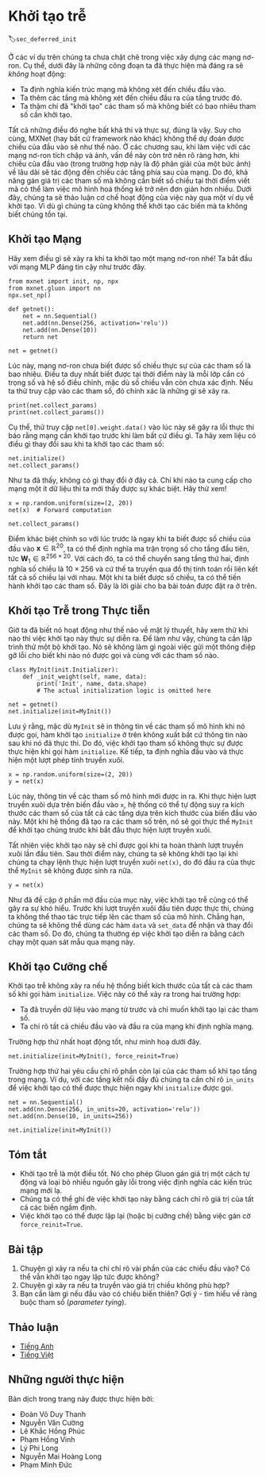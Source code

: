 <!-- ===================== Bắt đầu dịch Phần 1 ===================== -->
<!-- ========================================= REVISE PHẦN 1 - BẮT ĐẦU =================================== -->

<!--
# Deferred Initialization
-->

# Khởi tạo trễ
:label:`sec_deferred_init`

<!--
In the previous examples we played fast and loose with setting up our networks. In particular we did the following things that *shouldn't* work:
-->

<!-- UPDATE
So far, it might seem that we got away with being sloppy in setting up our networks.
Specifically, we did the following unintuitive things, which not might seem like they should work:
-->

Ở các ví dụ trên chúng ta chưa chặt chẽ trong việc xây dựng các mạng nơ-ron.
Cụ thể, dưới đây là những công đoạn ta đã thực hiện mà đáng ra sẽ *không* hoạt động:

<!--
* We defined the network architecture with no regard to the input dimensionality.
* We added layers without regard to the output dimension of the previous layer.
* We even "initialized" these parameters without knowing how many parameters were to initialize.
-->

<!-- UPDATE
* We defined the network architectures without specifying the input dimensionality.
* We added layers without specifying the output dimension of the previous layer.
* We even "initialized" these parameters before providing enough information to determine how many parameters our models should contain.
-->

* Ta định nghĩa kiến trúc mạng mà không xét đến chiều đầu vào.
* Ta thêm các tầng mà không xét đến chiều đầu ra của tầng trước đó.
* Ta thậm chí đã "khởi tạo" các tham số mà không biết có bao nhiêu tham số cần khởi tạo.

<!--
All of those things sound impossible and indeed, they are. 
After all, there is no way MXNet (or any other framework for that matter) could predict what the input dimensionality of a network would be. 
Later on, when working with convolutional networks and images this problem will become even more pertinent, since the input dimensionality 
(i.e., the resolution of an image) will affect the dimensionality of subsequent layers at a long range. 
Hence, the ability to set parameters without the need to know at the time of writing the code what the dimensionality is can greatly simplify statistical modeling. 
In what follows, we will discuss how this works using initialization as an example. 
After all, we cannot initialize variables that we do not know exist.
-->

<!-- UPDATE
You might be surprised that our code runs at all.
After all, there is no way MXNet  could tell what the input dimensionality of a network would be.
The trick here is that MXNet *defers initialization*, waiting until the first time we pass data through the model, to infer the sizes of each layer *on the fly*.
Later on, when working with convolutional neural networks this technique will become even more convenient, since the input dimensionality 
(i.e., the resolution of an image) will affect the dimensionality of each subsequent layer. 
Hence, the ability to set parameters without the need to know, at the time of writing the code, what the dimensionality is 
can greatly simplify the task of specifying and subsequently modifying our models. 
Next, we go deeper into the mechanics of initialization.
-->

Tất cả những điều đó nghe bất khả thi và thực sự, đúng là vậy.
Suy cho cùng, MXNet (hay bất cứ framework nào khác) không thể dự đoán được chiều của đầu vào sẽ như thế nào.
Ở các chương sau, khi làm việc với các mạng nơ-ron tích chập và ảnh, vấn đề này còn trở nên rõ ràng hơn, khi chiều của đầu vào (trong trường hợp này là độ phân giải của một bức ảnh) về lâu dài sẽ tác động đến chiều các tầng phía sau của mạng.
Do đó, khả năng gán giá trị các tham số mà không cần biết số chiều tại thời điểm viết mã có thể làm việc mô hình hoá thống kê trở nên đơn giản hơn nhiều.
Dưới đây, chúng ta sẽ thảo luận cơ chế hoạt động của việc này qua một ví dụ về khởi tạo.
Vì dù gì chúng ta cũng không thể khởi tạo các biến mà ta không biết chúng tồn tại.

<!-- ===================== Kết thúc dịch Phần 1 ===================== -->

<!-- ===================== Bắt đầu dịch Phần 2 ===================== -->

<!--
## Instantiating a Network
-->

## Khởi tạo Mạng

<!--
Let's see what happens when we instantiate a network. 
We start with our trusty MLP as before.
-->

<!-- UPDATE
To begin, let us instantiate an MLP. 
-->

Hãy xem điều gì sẽ xảy ra khi ta khởi tạo một mạng nơ-ron nhé!
Ta bắt đầu với mạng MLP đáng tin cậy như trước đây.

```{.python .input}
from mxnet import init, np, npx
from mxnet.gluon import nn
npx.set_np()

def getnet():
    net = nn.Sequential()
    net.add(nn.Dense(256, activation='relu'))
    net.add(nn.Dense(10))
    return net

net = getnet()
```

<!--
At this point the network does not really know yet what the dimensionalities of the various parameters should be. 
All one could tell at this point is that each layer needs weights and bias, albeit of unspecified dimensionality. 
If we try accessing the parameters, that is exactly what happens.
-->

<!-- UPDATE
At this point, the network cannot possibly know the dimensions of the input layer's weights because the input dimension remains unknown.
Consequently MXNet has not yet initialized any parameters.
We confirm by attempting to access the parameters below.
-->

Lúc này, mạng nơ-ron chưa biết được số chiều thực sự của các tham số là bao nhiêu.
Điều ta duy nhất biết được tại thời điểm này là mỗi lớp cần có trọng số và hệ số điều chỉnh, mặc dù số chiều vẫn còn chưa xác định.
Nếu ta thử truy cập vào các tham số, đó chính xác là những gì sẽ xảy ra.

```{.python .input}
print(net.collect_params)
print(net.collect_params())
```

<!--
In particular, trying to access `net[0].weight.data()` at this point would trigger a runtime error stating that the network needs initializing before it can do anything. 
Let's see whether anything changes after we initialize the parameters:
-->

<!--UPDATE
Note that while the Parameter objects exist, the input dimension to each layer to listed as `-1`.
MXNet uses the special value `-1` to indicate that the parameters dimension remains unknown.
At this point attempts to access `net[0].weight.data()` would trigger a runtime error stating that the network must be initialized before the parameters can be accessed.
Now let us see what happens when we attempt to initialze parameters via the `initialize` method.
-->

Cụ thể, thử truy cập `net[0].weight.data()` vào lúc này sẽ gây ra lỗi thực thi báo rằng mạng cần khởi tạo trước khi làm bất cứ điều gì.
Ta hãy xem liệu có điều gì thay đổi sau khi ta khởi tạo các tham số:

```{.python .input}
net.initialize()
net.collect_params()
```

<!--
As we can see, nothing really changed. 
Only once we provide the network with some data do we see a difference. 
Let's try it out.
-->

<!-- UPDATE
As we can see, nothing has changed. 
When input dimensions are known, calls to initialize do not truly initalize the parameters.
Instead, this call registers to MXNet that we wish (and optionally, according to which distribution) to initialize the parameters. 
Only once we pass data through the network will MXNet finally initialize parameters and we will see a difference.
-->

Như ta đã thấy, không có gì thay đổi ở đây cả.
Chỉ khi nào ta cung cấp cho mạng một ít dữ liệu thì ta mới thấy được sự khác biệt.
Hãy thử xem!

```{.python .input}
x = np.random.uniform(size=(2, 20))
net(x)  # Forward computation

net.collect_params()
```

<!--
The main difference to before is that as soon as we knew the input dimensionality, 
$\mathbf{x} \in \mathbb{R}^{20}$ it was possible to define the weight matrix for the first layer, 
i.e., $\mathbf{W}_1 \in \mathbb{R}^{256 \times 20}$. 
With that out of the way, we can progress to the second layer, 
define its dimensionality to be $10 \times 256$ and so on through the computational graph and bind all the dimensions as they become available. 
Once this is known, we can proceed by initializing parameters. 
This is the solution to the three problems outlined above.
-->

<!-- UPDATE
As soon as we knew the input dimensionality, $\mathbf{x} \in \mathbb{R}^{20}$ MXNet can identify the shape of the first layer's weight matrix, i.e., $\mathbf{W}_1 \in \mathbb{R}^{256 \times 20}$.
Having recognized the first layer shape, MXNet proceeds to the second layer, whose dimensionality is $10 \times 256$ and so on through the computational graph until all shapes are known.
Note that in this case, only the first layer required deferred initialization, but MXNet initializes sequentially. 
Once all parameter shapes are known, MXNet can finally initialize the parameters. 
-->

Điểm khác biệt chính so với lúc trước là ngay khi ta biết được số chiều của đầu vào $\mathbf{x} \in \mathbb{R}^{20}$, ta có thể định nghĩa ma trận trọng số cho tầng đầu tiên, tức $\mathbf{W}_1 \in \mathbb{R}^{256 \times 20}$.
Với cách đó, ta có thể chuyển sang tầng thứ hai, định nghĩa số chiều là $10 \times 256$ và cứ thế ta truyền qua đồ thị tính toán rồi liên kết tất cả số chiều lại với nhau.
Một khi ta biết được số chiều, ta có thể tiến hành khởi tạo các tham số.
Đây là lời giải cho ba bài toán được đặt ra ở trên.

<!-- ===================== Kết thúc dịch Phần 2 ===================== -->

<!-- ===================== Bắt đầu dịch Phần 3 ===================== -->

<!-- ========================================= REVISE PHẦN 1 - KẾT THÚC ===================================-->

<!-- ========================================= REVISE PHẦN 2 - BẮT ĐẦU ===================================-->

<!--
## Deferred Initialization in Practice
-->

## Khởi tạo Trễ trong Thực tiễn

<!--
Now that we know how it works in theory, let's see when the initialization is actually triggered. 
In order to do so, we mock up an initializer which does nothing but report a debug message stating when it was invoked and with which parameters.
-->

<!-- UPDATE
Now that we know how it works in theory, let us see when the initialization is actually triggered.
In order to do so, we mock up an initializer which does nothing but report a debug message stating when it was invoked and with which parameters.
-->

Giờ ta đã biết nó hoạt động như thế nào về mặt lý thuyết, hãy xem thử khi nào thì việc khởi tạo này thực sự diễn ra.
Để làm như vậy, chúng ta cần lập trình thử một bộ khởi tạo. Nó sẽ không làm gì ngoài việc gửi một thông điệp gỡ lỗi cho biết khi nào nó được gọi và cùng với các tham số nào.

```{.python .input  n=22}
class MyInit(init.Initializer):
    def _init_weight(self, name, data):
        print('Init', name, data.shape)
        # The actual initialization logic is omitted here

net = getnet()
net.initialize(init=MyInit())
```

<!--
Note that, although `MyInit` will print information about the model parameters when it is called, 
the above `initialize` function does not print any information after it has been executed.
Therefore there is no real initialization parameter when calling the `initialize` function. 
Next, we define the input and perform a forward calculation.
-->

<!-- UPDATE
Note that, although `MyInit` will print information about the model parameters when it is called, the above `initialize` function does not print any information after it has been executed.  
Therefore there is no real initialization parameter when calling the `initialize` function. 
Next, we define the input and perform a forward calculation.
-->

Lưu ý rằng, mặc dù `MyInit` sẽ in thông tin về các tham số mô hình khi nó được gọi, hàm khởi tạo `initialize` ở trên không xuất bất cứ thông tin nào sau khi nó đã thực thi. 
Do đó, việc khởi tạo tham số không thực sự được thực hiện khi gọi hàm `initialize`.
Kế tiếp, ta định nghĩa đầu vào và thực hiện một lượt phép tính truyền xuôi.

```{.python .input  n=25}
x = np.random.uniform(size=(2, 20))
y = net(x)
```

<!--
At this time, information on the model parameters is printed. 
When performing a forward calculation based on the input `x`, the system can automatically infer the shape of the weight parameters of all layers based on the shape of the input. 
Once the system has created these parameters, it calls the `MyInit` instance to initialize them before proceeding to the forward calculation.
-->

<!-- UPDATE
At this time, information on the model parameters is printed. 
When performing a forward calculation based on the input `x`, the system can automatically infer the shape of the weight parameters of all layers based on the shape of the input. 
Once the system has created these parameters, it calls the `MyInit` instance to initialize them before proceeding to the forward calculation.
-->

Lúc này, thông tin về các tham số mô hình mới được in ra.
Khi thực hiện lượt truyền xuôi dựa trên biến đầu vào `x`, hệ thống có thể tự động suy ra kích thước các tham số của tất cả các tầng dựa trên kích thước của biến đầu vào này. 
Một khi hệ thống đã tạo ra các tham số trên, nó sẽ gọi thực thể `MyInit` để khởi tạo chúng trước khi bắt đầu thực hiện lượt truyền xuôi.

<!--
Of course, this initialization will only be called when completing the initial forward calculation. 
After that, we will not re-initialize when we run the forward calculation `net(x)`, so the output of the `MyInit` instance will not be generated again.
-->

<!-- UPDATE
This initialization will only be called when completing the initial forward calculation. 
After that, we will not re-initialize when we run the forward calculation `net(x)`, so the output of the `MyInit` instance will not be generated again.
-->

Tất nhiên việc khởi tạo này sẽ chỉ được gọi khi ta hoàn thành lượt truyền xuôi lần đầu tiên.
Sau thời điểm này, chúng ta sẽ không khởi tạo lại khi chúng ta chạy lệnh thực hiện lượt truyền xuôi `net(x)`, do đó đầu ra của thực thể `MyInit` sẽ không được sinh ra nữa. 

```{.python .input}
y = net(x)
```

<!--
As mentioned at the beginning of this section, deferred initialization can also cause confusion. 
Before the first forward calculation, we were unable to directly manipulate the model parameters, 
for example, we could not use the `data` and `set_data` functions to get and modify the parameters. 
Therefore, we often force initialization by sending a sample observation through the network.
-->

<!-- UPDATE
As mentioned at the beginning of this section, deferred initialization can be source of confusion.
Before the first forward calculation, we were unable to directly manipulate the model parameters,
for example, we could not use the `data` and `set_data` functions to get and modify the parameters.
Therefore, we often force initialization by sending a sample observation through the network.
-->

Như đã đề cập ở phần mở đầu của mục này, việc khởi tạo trễ cũng có thể gây ra sự khó hiểu.
Trước khi lượt truyền xuôi đầu tiên được thực thi, chúng ta không thể thao tác trực tiếp lên các tham số của mô hình. Chẳng hạn, chúng ta sẽ không thể dùng các hàm `data` và `set_data` để nhận và thay đổi các tham số. 
Do đó, chúng ta thường ép việc khởi tạo diễn ra bằng cách chạy một quan sát mẫu qua mạng này. 

<!-- ===================== Kết thúc dịch Phần 3 ===================== -->

<!-- ===================== Bắt đầu dịch Phần 4 ===================== -->

<!--
## Forced Initialization
-->

## Khởi tạo Cưỡng chế

<!--
Deferred initialization does not occur if the system knows the shape of all parameters when calling the `initialize` function. 
This can occur in two cases:
-->

<!-- UPDATE
Deferred initialization does not occur if the system knows the shape of all parameters when we call the `initialize` function. 
This can occur in two cases:
-->

Khởi tạo trễ không xảy ra nếu hệ thống biết kích thước của tất cả các tham số khi gọi hàm `initialize`.
Việc này có thể xảy ra trong hai trường hợp:

<!--
* We have already seen some data and we just want to reset the parameters.
* We specified all input and output dimensions of the network when defining it.
-->

* Ta đã truyền dữ liệu vào mạng từ trước và chỉ muốn khởi tạo lại các tham số.
* Ta chỉ rõ tất cả chiều đầu vào và đầu ra của mạng khi định nghĩa mạng.

<!--
Forced reinitialization works as illustrated below.
-->

Trường hợp thứ nhất hoạt động tốt, như minh hoạ dưới đây.

```{.python .input}
net.initialize(init=MyInit(), force_reinit=True)
```

<!--
The second case requires us to specify the remaining set of parameters when creating the layer. 
For instance, for dense layers we also need to specify the `in_units` so that initialization can occur immediately once `initialize` is called.
-->

<!-- UPDATE
The second case requires that we specify all parameters when creating each layer.
For instance, for dense layers we must specify `in_units` at the time that the layer is instantiated.
-->

Trường hợp thứ hai yêu cầu chỉ rõ phần còn lại của các tham số khi tạo tầng trong mạng.
Ví dụ, với các tầng kết nối đầy đủ chúng ta cần chỉ rõ `in_units` để việc khởi tạo có thể được thực hiện ngay khi `initialize` được gọi.

```{.python .input}
net = nn.Sequential()
net.add(nn.Dense(256, in_units=20, activation='relu'))
net.add(nn.Dense(10, in_units=256))

net.initialize(init=MyInit())
```

<!--
## Summary
-->

## Tóm tắt

<!--
* Deferred initialization is a good thing. It allows Gluon to set many things automatically and it removes a great source of errors from defining novel network architectures.
* We can override this by specifying all implicitly defined variables.
* Initialization can be repeated (or forced) by setting the `force_reinit=True` flag.
-->

<!-- UPDATE
* Deferred initialization can be convenient, allowing Gluon to infer parameter shapes automatically, making it easy to modify architectures and eliminating one common source of errors.
* We do not need deferred initialization when we specify all variables explicitly.
* We can forcibly re-initialize a network's parameters by invoking initalize with the `force_reinit=True` flag.
-->

* Khởi tạo trễ là một điều tốt. Nó cho phép Gluon gán giá trị một cách tự động và loại bỏ nhiều nguồn gây lỗi trong việc định nghĩa các kiến trúc mạng mới lạ.
* Chúng ta có thể ghi đè việc khởi tạo này bằng cách chỉ rõ giá trị của tất cả các biến ngầm định.
* Việc khởi tạo có thể được lặp lại (hoặc bị cưỡng chế) bằng việc gán cờ `force_reinit=True`.

<!--
## Exercises
-->

## Bài tập

<!--
1. What happens if you specify the input dimensions to the first laye but not to subsequent layers? Do you get immediate initialization?
2. What happens if you specify mismatching dimensions?
3. What would you need to do if you have input of varying dimensionality? Hint - look at parameter tying.
-->

1. Chuyện gì xảy ra nếu ta chỉ chỉ rõ vài phần của các chiều đầu vào? Có thể vẫn khởi tạo ngay lập tức được không?
2. Chuyện gì xảy ra nếu ta truyền vào giá trị chiều không phù hợp?
3. Bạn cần làm gì nếu đầu vào có chiều biến thiên? Gợi ý - tìm hiểu về ràng buộc tham số (*parameter tying*).

<!-- ===================== Kết thúc dịch Phần 4 ===================== -->
<!-- ========================================= REVISE PHẦN 2 - KẾT THÚC ===================================-->

<!--
## [Discussions](https://discuss.mxnet.io/t/2327)
-->

## Thảo luận
* [Tiếng Anh](https://discuss.mxnet.io/t/2327)
* [Tiếng Việt](https://forum.machinelearningcoban.com/c/d2l)

## Những người thực hiện
Bản dịch trong trang này được thực hiện bởi:
<!--
Tác giả của mỗi Pull Request điền tên mình và tên những người review mà bạn thấy
hữu ích vào từng phần tương ứng. Mỗi dòng một tên, bắt đầu bằng dấu `*`.

Lưu ý:
* Nếu reviewer không cung cấp tên, bạn có thể dùng tên tài khoản GitHub của họ
với dấu `@` ở đầu. Ví dụ: @aivivn.

* Tên đầy đủ của các reviewer có thể được tìm thấy tại https://github.com/aivivn/d2l-vn/blob/master/docs/contributors_info.md
-->

* Đoàn Võ Duy Thanh
* Nguyễn Văn Cường
* Lê Khắc Hồng Phúc
* Phạm Hồng Vinh
* Lý Phi Long
* Nguyễn Mai Hoàng Long
* Phạm Minh Đức